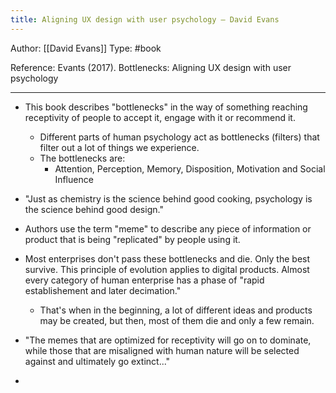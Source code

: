 ```yaml
---
title: Aligning UX design with user psychology – David Evans
---
```


Author: [[David Evans]]
Type: #book 

Reference:
Evants (2017). Bottlenecks: Aligning UX design with user psychology

---

- This book describes "bottlenecks" in the way of something reaching receptivity of people to accept it, engage with it or recommend it.
	- Different parts of human psychology act as bottlenecks (filters) that filter out a lot of things we experience.
	- The bottlenecks are:
		- Attention, Perception, Memory, Disposition, Motivation and Social Influence
- "Just as chemistry is the science behind good cooking, psychology is the science behind good design."
- Authors use the term "meme" to describe any piece of information or product that is being "replicated" by people using it.

- Most enterprises don't pass these bottlenecks and die. Only the best survive. This principle of evolution applies to digital products. Almost every category of human enterprise has a phase of "rapid establishement and later decimation."
	- That's when in the beginning, a lot of different ideas and products may be created, but then, most of them die and only a few remain.
- "The memes that are optimized for receptivity will go on to dominate, while those that are misaligned with human nature will be selected against and ultimately go extinct..."
- 